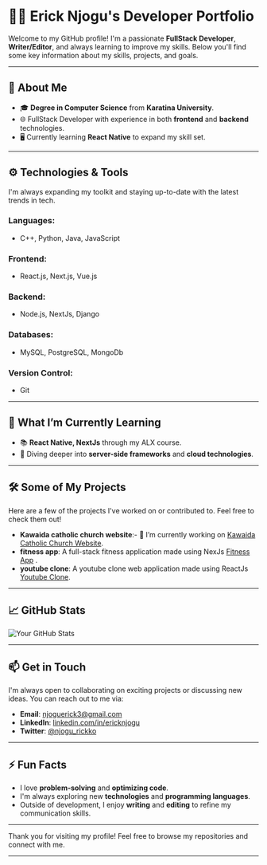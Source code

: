 # 👨‍💻 **Erick Njogu's Developer Portfolio**

Welcome to my GitHub profile! I'm a passionate **FullStack Developer**, **Writer/Editor**, and always learning to improve my skills. Below you'll find some key information about my skills, projects, and goals.

---

## 🚀 About Me

- 🎓 **Degree in Computer Science** from **Karatina University**.
- 🌐 FullStack Developer with experience in both **frontend** and **backend** technologies.
- 🖥️ Currently learning **React Native** to expand my skill set.

---

## ⚙️ Technologies & Tools

I'm always expanding my toolkit and staying up-to-date with the latest trends in tech.

### **Languages**:
- C++, Python, Java, JavaScript

### **Frontend**:
- React.js, Next.js, Vue.js

### **Backend**:
- Node.js, NextJs,  Django

### **Databases**:
- MySQL, PostgreSQL, MongoDb

### **Version Control**:
- Git

---

## 🌱 What I’m Currently Learning

- 📚 **React Native, NextJs** through my ALX course.
- 🔧 Diving deeper into **server-side frameworks** and **cloud technologies**.

---

## 🛠️ Some of My Projects

Here are a few of the projects I've worked on or contributed to. Feel free to check them out!

- **Kawaida catholic church website**:- 🔭 I’m currently working on [Kawaida Catholic Church Website](https://kawaidacatholicchurch.org).
- **fitness app**: A full-stack fitness application made using NexJs [Fitness App](https://erickfitnessapp.netlify.app) .
- **youtube clone**: A youtube clone web application made using ReactJs [Youtube Clone](https://erickyoutubeclone.netlify.app).

---

## 📈 GitHub Stats

![Your GitHub Stats](https://github-readme-stats.vercel.app/api?username=ericknjogu&show_icons=true&hide_title=true&hide_border=true&count_private=true&theme=dark)

---

## 📫 Get in Touch

I'm always open to collaborating on exciting projects or discussing new ideas. You can reach out to me via:

- **Email**: [njoguerick3@gmail.com](njoguerick3@gmail.com)
- **LinkedIn**: [linkedin.com/in/ericknjogu](https://linkedin.com/in/ericknjogu)
- **Twitter**: [@njogu_rickko](https://twitter.com/njogu_rickko)

---

## ⚡ Fun Facts

- I love **problem-solving** and **optimizing code**.
- I'm always exploring new **technologies** and **programming languages**.
- Outside of development, I enjoy **writing** and **editing** to refine my communication skills.

---

Thank you for visiting my profile! Feel free to browse my repositories and connect with me.

---

